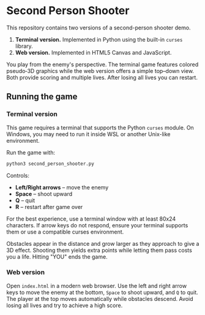 # Second Person Shooter

This repository contains two versions of a second-person shooter demo.

1. **Terminal version.** Implemented in Python using the built-in `curses` library.
2. **Web version.** Implemented in HTML5 Canvas and JavaScript.

You play from the enemy's perspective. The terminal game features colored pseudo‑3D graphics while the web version offers a simple top–down view. Both provide scoring and multiple lives. After losing all lives you can restart.

## Running the game

### Terminal version

This game requires a terminal that supports the Python `curses` module. On
Windows, you may need to run it inside WSL or another Unix-like environment.

Run the game with:

```bash
python3 second_person_shooter.py
```

Controls:

- **Left/Right arrows** – move the enemy
- **Space** – shoot upward
- **Q** – quit
- **R** – restart after game over

For the best experience, use a terminal window with at least 80x24 characters.
If arrow keys do not respond, ensure your terminal supports them or use a compatible curses environment.


Obstacles appear in the distance and grow larger as they approach to give a 3D effect. Shooting them yields extra points while letting them pass costs you a life. Hitting "YOU" ends the game.

### Web version

Open `index.html` in a modern web browser. Use the left and right arrow keys to move the enemy at the bottom, `Space` to shoot upward, and `Q` to quit. The player at the top moves automatically while obstacles descend. Avoid losing all lives and try to achieve a high score.
